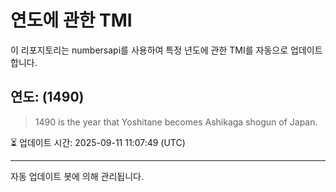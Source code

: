 
# 연도에 관한 TMI

이 리포지토리는 numbersapi를 사용하여 특정 년도에 관한 TMI를 자동으로 업데이트합니다.

## 연도: (1490)
> 1490 is the year that Yoshitane becomes Ashikaga shogun of Japan.

⏳ 업데이트 시간: 2025-09-11 11:07:49 (UTC)

---
자동 업데이트 봇에 의해 관리됩니다.
